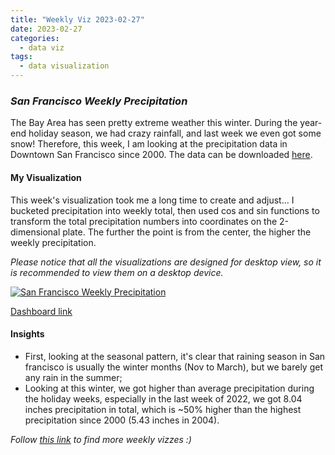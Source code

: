 ```yaml
---
title: "Weekly Viz 2023-02-27"
date: 2023-02-27
categories:
  - data viz
tags:
  - data visualization
---
```


### *San Francisco Weekly Precipitation*

The Bay Area has seen pretty extreme weather this winter. During the year-end holiday season, we had crazy rainfall, and last week we even got some snow! Therefore, this week, I am looking at the precipitation data in Downtown San Francisco since 2000. The data can be downloaded [here](https://www.ncdc.noaa.gov/cdo-web/search).  

#### My Visualization

This week's visualization took me a long time to create and adjust... I bucketed precipitation into weekly total, then used cos and sin functions to transform the total precipitation numbers into coordinates on the 2-dimensional plate. The further the point is from the center, the higher the weekly precipitation.  

*Please notice that all the visualizations are designed for desktop view, so it is recommended to view them on a desktop device.*  

<div class='tableauPlaceholder' id='viz1677565700531' style='position: relative'>
  <noscript><a href='#'>
    <img alt='San Francisco Weekly Precipitation ' src='https:&#47;&#47;public.tableau.com&#47;static&#47;images&#47;20&#47;20230227SanFranciscoWeeklyPrecipitation&#47;SanFranciscoWeeklyPrecipitation&#47;1_rss.png' style='border: none' />
    </a></noscript>
  <object class='tableauViz'  style='display:none;'>
    <param name='host_url' value='https%3A%2F%2Fpublic.tableau.com%2F' />
    <param name='embed_code_version' value='3' />
    <param name='site_root' value='' />
    <param name='name' value='20230227SanFranciscoWeeklyPrecipitation&#47;SanFranciscoWeeklyPrecipitation' />
    <param name='tabs' value='no' />
    <param name='toolbar' value='yes' />
    <param name='static_image' value='https:&#47;&#47;public.tableau.com&#47;static&#47;images&#47;20&#47;20230227SanFranciscoWeeklyPrecipitation&#47;SanFranciscoWeeklyPrecipitation&#47;1.png' /> 
    <param name='animate_transition' value='yes' />
    <param name='display_static_image' value='yes' />
    <param name='display_spinner' value='yes' />
    <param name='display_overlay' value='yes' />
    <param name='display_count' value='yes' />
    <param name='language' value='en-US' />
    <param name='filter' value='publish=yes' />
  </object></div>      
  <script type='text/javascript'>    
  var divElement = document.getElementById('viz1677565700531');               
  var vizElement = divElement.getElementsByTagName('object')[0];                  
  if ( divElement.offsetWidth > 800 ) { vizElement.style.width='600px';vizElement.style.height='627px';} else if ( divElement.offsetWidth > 500 ) { vizElement.style.width='600px';vizElement.style.height='627px';} else { vizElement.style.width='100%';vizElement.style.height='727px';}         
  var scriptElement = document.createElement('script');                  
  scriptElement.src = 'https://public.tableau.com/javascripts/api/viz_v1.js';     
  vizElement.parentNode.insertBefore(scriptElement, vizElement);        
</script>  

[Dashboard link](https://public.tableau.com/views/20230227SanFranciscoWeeklyPrecipitation/SanFranciscoWeeklyPrecipitation?:language=en-US&publish=yes&:display_count=n&:origin=viz_share_link)
  
#### Insights
* First, looking at the seasonal pattern, it's clear that raining season in San francisco is usually the winter months (Nov to March), but we barely get any rain in the summer;  
* Looking at this winter, we got higher than average precipitation during the holiday weeks, especially in the last week of 2022, we got 8.04 inches precipitation in total, which is ~50% higher than the highest precipitation since 2000 (5.43 inches in 2004).  
  
*Follow [this link](https://yudong-94.github.io/personal-website/project/WeeklyViz2023/) to find more weekly vizzes :)*
